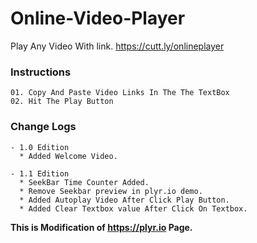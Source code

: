 # Online-Video-Player
Play Any Video With link.
    https://cutt.ly/onlineplayer

### Instructions
    01. Copy And Paste Video Links In The The TextBox
    02. Hit The Play Button

### Change Logs

    - 1.0 Edition
      * Added Welcome Video.

    - 1.1 Edition
      * SeekBar Time Counter Added.
      * Remove Seekbar preview in plyr.io demo.
      * Added Autoplay Video After Click Play Button.
      * Added Clear Textbox value After Click On Textbox.


__This is Modification of https://plyr.io Page.__
